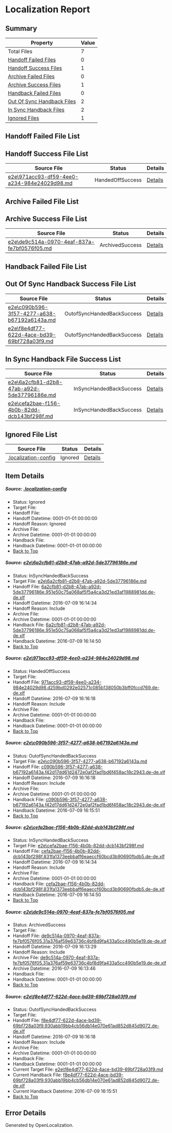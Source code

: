 # <a name='report-top'></a> Localization Report

## Summary
 Property | Value 
 -------- | ----- 
 Total Files | 7
[ Handoff Failed Files ](#handoff-failed-list)| 0
[ Handoff Success Files ](#handoff-success-list)| 1
[ Archive Failed Files ](#archive-failed-list)| 0
[ Archive Success Files ](#archive-success-list)| 1
[ Handback Failed Files ](#handback-failed-list)| 0
[ Out Of Sync Handback Files ](#outofsync-handback-success-list)| 2
[ In Sync Handback Files ](#insync-handback-success-list)| 2
[ Ignored Files ](#ignored-list)| 1

## <a name='handoff-failed-list'></a> Handoff Failed File List

## <a name='handoff-success-list'></a> Handoff Success File List
 Source File | Status | Details 
 ----------- | ------ | ------- 
 [e2e\971acc93-df59-4ee0-a234-984e24029d98.md](https://github.com/OpenLocalizationTestOrg/oltest/blob/ff3f73065d7ee83285b522ff7627cd3f2f702608/e2e/971acc93-df59-4ee0-a234-984e24029d98.md) | HandedOffSuccess | [Details](#af06b505106e8777d323d25c1ef2469a89c6284b2)

## <a name='archive-failed-list'></a> Archive Failed File List

## <a name='archive-success-list'></a> Archive Success File List
 Source File | Status | Details 
 ----------- | ------ | ------- 
 [e2e\de9c514a-0970-4eaf-837a-fe7bf0576f05.md](https://github.com/OpenLocalizationTestOrg/oltest/blob/43515f89e2b489309ebb17f4d0d5faca9cfc58de/e2e/de9c514a-0970-4eaf-837a-fe7bf0576f05.md) | ArchivedSuccess | [Details](#8dc1c7b8d49e9e2a695bf885d77c35c40520123a5)

## <a name='handback-failed-list'></a> Handback Failed File List

## <a name='outofsync-handback-success-list'></a> Out Of Sync Handback Success File List
 Source File | Status | Details 
 ----------- | ------ | ------- 
 [e2e\c090b596-3f57-4277-a638-b67192a6143a.md](https://github.com/OpenLocalizationTestOrg/oltest/blob/92093241560df29f82202bc02e3bc18dbd28f48c/e2e/c090b596-3f57-4277-a638-b67192a6143a.md) | OutofSyncHandedBackSuccess | [Details](#171a5daa75cc0cd27b39212712533cc6efa7593d3)
 [e2e\f8e4df77-622d-4ace-bd39-69bf728a03f9.md](https://github.com/OpenLocalizationTestOrg/oltest/blob/d1ef0d05fe8462b1beea76fa8e78c44384d9e85e/e2e/f8e4df77-622d-4ace-bd39-69bf728a03f9.md) | OutofSyncHandedBackSuccess | [Details](#2e39dade515ad9cfcc497b8d86c609b02acdbcba6)

## <a name='insync-handback-success-list'></a> In Sync Handback File Success List
 Source File | Status | Details 
 ----------- | ------ | ------- 
 [e2e\6a2cfb81-d2b8-47ab-a92d-5de37796186e.md](https://github.com/OpenLocalizationTestOrg/oltest/blob/e9a798aea1168bb4de5b49324930104bb48c979c/e2e/6a2cfb81-d2b8-47ab-a92d-5de37796186e.md) | InSyncHandedBackSuccess | [Details](#4a0073eea0cf051a0a5a5843748f9be1ebd0b2051)
 [e2e\cefa2bae-f156-4b0b-82dd-dcb143bf298f.md](https://github.com/OpenLocalizationTestOrg/oltest/blob/e9a798aea1168bb4de5b49324930104bb48c979c/e2e/cefa2bae-f156-4b0b-82dd-dcb143bf298f.md) | InSyncHandedBackSuccess | [Details](#58df578831955444d39fd0ecb52b2852e56fb8cf4)

## <a name='ignored-list'></a> Ignored File List
 Source File | Status | Details 
 ----------- | ------ | ------- 
 [.localization-config](https://github.com/OpenLocalizationTestOrg/oltest/blob/d1ef0d05fe8462b1beea76fa8e78c44384d9e85e/.localization-config) | Ignored | [Details](#3d4f252ac210baf56311d7e97dcc2db10974dbd20)

## Item Details
##### <a name='3d4f252ac210baf56311d7e97dcc2db10974dbd20'></a> Source: [.localization-config](https://github.com/OpenLocalizationTestOrg/oltest/blob/d1ef0d05fe8462b1beea76fa8e78c44384d9e85e/.localization-config)
* Status: Ignored
* Target File: 
* Handoff File: 
* Handoff Datetime: 0001-01-01 00:00:00
* Handoff Reason: Ignored
* Archive File: 
* Archive Datetime: 0001-01-01 00:00:00
* Handback File: 
* Handback Datetime: 0001-01-01 00:00:00
* [Back to Top](#report-top)

##### <a name='4a0073eea0cf051a0a5a5843748f9be1ebd0b2051'></a> Source: [e2e\6a2cfb81-d2b8-47ab-a92d-5de37796186e.md](https://github.com/OpenLocalizationTestOrg/oltest/blob/e9a798aea1168bb4de5b49324930104bb48c979c/e2e/6a2cfb81-d2b8-47ab-a92d-5de37796186e.md)
* Status: InSyncHandedBackSuccess
* Target File: [e2e\6a2cfb81-d2b8-47ab-a92d-5de37796186e.md](https://github.com/OpenLocalizationTestOrg/oltest-dede-fly/blob/c3de01cb7dc300f7e6e626e5c7fe810a488199c3/e2e/6a2cfb81-d2b8-47ab-a92d-5de37796186e.md)
* Handoff File: [6a2cfb81-d2b8-47ab-a92d-5de37796186e.951e50c75a068af5f5a4ca3d21ed3af1988981dd.de-de.xlf](https://github.com/OpenLocalizationTestOrg/olhandoff-e2e/blob/52cbad5f5d1b111afd75f1bb38aea9f175bf9769/ol-handoff/OpenLocalizationTestOrg/oltest-dede-fly/ci/6a2cfb81-d2b8-47ab-a92d-5de37796186e.951e50c75a068af5f5a4ca3d21ed3af1988981dd.de-de.xlf)
* Handoff Datetime: 2016-07-09 16:14:34
* Handoff Reason: Include
* Archive File: 
* Archive Datetime: 0001-01-01 00:00:00
* Handback File: [6a2cfb81-d2b8-47ab-a92d-5de37796186e.951e50c75a068af5f5a4ca3d21ed3af1988981dd.de-de.xlf](https://github.com/OpenLocalizationTestOrg/olhandback-e2e/blob/592414081fc482ea1a101d1c255b4fea75642954/ol-handback/OpenLocalizationTestOrg/oltest-dede-fly/ci/6a2cfb81-d2b8-47ab-a92d-5de37796186e.951e50c75a068af5f5a4ca3d21ed3af1988981dd.de-de.xlf)
* Handback Datetime: 2016-07-09 16:14:50
* [Back to Top](#report-top)

##### <a name='af06b505106e8777d323d25c1ef2469a89c6284b2'></a> Source: [e2e\971acc93-df59-4ee0-a234-984e24029d98.md](https://github.com/OpenLocalizationTestOrg/oltest/blob/ff3f73065d7ee83285b522ff7627cd3f2f702608/e2e/971acc93-df59-4ee0-a234-984e24029d98.md)
* Status: HandedOffSuccess
* Target File: 
* Handoff File: [971acc93-df59-4ee0-a234-984e24029d98.d259bd0292e02571c085b138050b3bff0fccd769.de-de.xlf](https://github.com/OpenLocalizationTestOrg/olhandoff-e2e/blob/9f71eb80300e0d49df68bc047501fa8c7e3e305b/ol-handoff/OpenLocalizationTestOrg/oltest-dede-fly/ci/mt/971acc93-df59-4ee0-a234-984e24029d98.d259bd0292e02571c085b138050b3bff0fccd769.de-de.xlf)
* Handoff Datetime: 2016-07-09 16:16:18
* Handoff Reason: Include
* Archive File: 
* Archive Datetime: 0001-01-01 00:00:00
* Handback File: 
* Handback Datetime: 0001-01-01 00:00:00
* [Back to Top](#report-top)

##### <a name='171a5daa75cc0cd27b39212712533cc6efa7593d3'></a> Source: [e2e\c090b596-3f57-4277-a638-b67192a6143a.md](https://github.com/OpenLocalizationTestOrg/oltest/blob/92093241560df29f82202bc02e3bc18dbd28f48c/e2e/c090b596-3f57-4277-a638-b67192a6143a.md)
* Status: OutofSyncHandedBackSuccess
* Target File: [e2e\c090b596-3f57-4277-a638-b67192a6143a.md](https://github.com/OpenLocalizationTestOrg/oltest-dede-fly/blob/489d6731ed3b8ddb11321065c89aa25006ef9982/e2e/c090b596-3f57-4277-a638-b67192a6143a.md)
* Handoff File: [c090b596-3f57-4277-a638-b67192a6143a.f42d17dd61d2472e0af2fad1bd6f458ac18c2943.de-de.xlf](https://github.com/OpenLocalizationTestOrg/olhandoff-e2e/blob/9f71eb80300e0d49df68bc047501fa8c7e3e305b/ol-handoff/OpenLocalizationTestOrg/oltest-dede-fly/ci/mt/c090b596-3f57-4277-a638-b67192a6143a.f42d17dd61d2472e0af2fad1bd6f458ac18c2943.de-de.xlf)
* Handoff Datetime: 2016-07-09 16:16:18
* Handoff Reason: Include
* Archive File: 
* Archive Datetime: 0001-01-01 00:00:00
* Handback File: [c090b596-3f57-4277-a638-b67192a6143a.f42d17dd61d2472e0af2fad1bd6f458ac18c2943.de-de.xlf](https://github.com/OpenLocalizationTestOrg/olhandback-e2e/blob/2b869b9ff09421e6f4fb6be506d87139848180e9/ol-handback/OpenLocalizationTestOrg/oltest-dede-fly/ci/ht/c090b596-3f57-4277-a638-b67192a6143a.f42d17dd61d2472e0af2fad1bd6f458ac18c2943.de-de.xlf)
* Handback Datetime: 2016-07-09 16:15:51
* [Back to Top](#report-top)

##### <a name='58df578831955444d39fd0ecb52b2852e56fb8cf4'></a> Source: [e2e\cefa2bae-f156-4b0b-82dd-dcb143bf298f.md](https://github.com/OpenLocalizationTestOrg/oltest/blob/e9a798aea1168bb4de5b49324930104bb48c979c/e2e/cefa2bae-f156-4b0b-82dd-dcb143bf298f.md)
* Status: InSyncHandedBackSuccess
* Target File: [e2e\cefa2bae-f156-4b0b-82dd-dcb143bf298f.md](https://github.com/OpenLocalizationTestOrg/oltest-dede-fly/blob/c3de01cb7dc300f7e6e626e5c7fe810a488199c3/e2e/cefa2bae-f156-4b0b-82dd-dcb143bf298f.md)
* Handoff File: [cefa2bae-f156-4b0b-82dd-dcb143bf298f.831fa1373eebbaff6eaeccf60bcd3b90690fbdb5.de-de.xlf](https://github.com/OpenLocalizationTestOrg/olhandoff-e2e/blob/52cbad5f5d1b111afd75f1bb38aea9f175bf9769/ol-handoff/OpenLocalizationTestOrg/oltest-dede-fly/ci/cefa2bae-f156-4b0b-82dd-dcb143bf298f.831fa1373eebbaff6eaeccf60bcd3b90690fbdb5.de-de.xlf)
* Handoff Datetime: 2016-07-09 16:14:34
* Handoff Reason: Include
* Archive File: 
* Archive Datetime: 0001-01-01 00:00:00
* Handback File: [cefa2bae-f156-4b0b-82dd-dcb143bf298f.831fa1373eebbaff6eaeccf60bcd3b90690fbdb5.de-de.xlf](https://github.com/OpenLocalizationTestOrg/olhandback-e2e/blob/592414081fc482ea1a101d1c255b4fea75642954/ol-handback/OpenLocalizationTestOrg/oltest-dede-fly/ci/cefa2bae-f156-4b0b-82dd-dcb143bf298f.831fa1373eebbaff6eaeccf60bcd3b90690fbdb5.de-de.xlf)
* Handback Datetime: 2016-07-09 16:14:50
* [Back to Top](#report-top)

##### <a name='8dc1c7b8d49e9e2a695bf885d77c35c40520123a5'></a> Source: [e2e\de9c514a-0970-4eaf-837a-fe7bf0576f05.md](https://github.com/OpenLocalizationTestOrg/oltest/blob/43515f89e2b489309ebb17f4d0d5faca9cfc58de/e2e/de9c514a-0970-4eaf-837a-fe7bf0576f05.md)
* Status: ArchivedSuccess
* Target File: 
* Handoff File: [de9c514a-0970-4eaf-837a-fe7bf0576f05.31a376af59e63736c4bf8d9fa433a5cc490b5e19.de-de.xlf](https://github.com/OpenLocalizationTestOrg/olhandoff-e2e/blob/6741021627d3a999115c23d91388698425f04ef4/ol-handoff/OpenLocalizationTestOrg/oltest-dede-fly/ci/ht/de9c514a-0970-4eaf-837a-fe7bf0576f05.31a376af59e63736c4bf8d9fa433a5cc490b5e19.de-de.xlf)
* Handoff Datetime: 2016-07-09 16:13:29
* Handoff Reason: Include
* Archive File: [de9c514a-0970-4eaf-837a-fe7bf0576f05.31a376af59e63736c4bf8d9fa433a5cc490b5e19.de-de.xlf](https://github.com/OpenLocalizationTestOrg/olhandoff-e2e/blob/8cfc549f6d54fde34557100612cbf23b5ccea0dc/ol-archive/OpenLocalizationTestOrg/oltest-dede-fly/ci/ht/de9c514a-0970-4eaf-837a-fe7bf0576f05.31a376af59e63736c4bf8d9fa433a5cc490b5e19.de-de.xlf)
* Archive Datetime: 2016-07-09 16:13:46
* Handback File: 
* Handback Datetime: 0001-01-01 00:00:00
* [Back to Top](#report-top)

##### <a name='2e39dade515ad9cfcc497b8d86c609b02acdbcba6'></a> Source: [e2e\f8e4df77-622d-4ace-bd39-69bf728a03f9.md](https://github.com/OpenLocalizationTestOrg/oltest/blob/d1ef0d05fe8462b1beea76fa8e78c44384d9e85e/e2e/f8e4df77-622d-4ace-bd39-69bf728a03f9.md)
* Status: OutofSyncHandedBackSuccess
* Target File: 
* Handoff File: [f8e4df77-622d-4ace-bd39-69bf728a03f9.930abb19bb4cb56db14e070e61ad852d845d9072.de-de.xlf](https://github.com/OpenLocalizationTestOrg/olhandoff-e2e/blob/9f71eb80300e0d49df68bc047501fa8c7e3e305b/ol-handoff/OpenLocalizationTestOrg/oltest-dede-fly/ci/mt/f8e4df77-622d-4ace-bd39-69bf728a03f9.930abb19bb4cb56db14e070e61ad852d845d9072.de-de.xlf)
* Handoff Datetime: 2016-07-09 16:16:18
* Handoff Reason: Include
* Archive File: 
* Archive Datetime: 0001-01-01 00:00:00
* Handback File: 
* Handback Datetime: 0001-01-01 00:00:00
* Current Target File: [e2e\f8e4df77-622d-4ace-bd39-69bf728a03f9.md](https://github.com/OpenLocalizationTestOrg/oltest-dede-fly/blob/489d6731ed3b8ddb11321065c89aa25006ef9982/e2e/f8e4df77-622d-4ace-bd39-69bf728a03f9.md)
* Current Handback File: [f8e4df77-622d-4ace-bd39-69bf728a03f9.930abb19bb4cb56db14e070e61ad852d845d9072.de-de.xlf](https://github.com/OpenLocalizationTestOrg/olhandback-e2e/blob/2b869b9ff09421e6f4fb6be506d87139848180e9/ol-handback/OpenLocalizationTestOrg/oltest-dede-fly/ci/ht/f8e4df77-622d-4ace-bd39-69bf728a03f9.930abb19bb4cb56db14e070e61ad852d845d9072.de-de.xlf)
* Current Handback Datetime: 2016-07-09 16:15:51
* [Back to Top](#report-top)


## Error Details

Generated by OpenLocalization.
